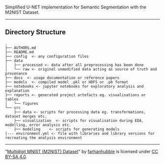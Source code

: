 Simplified U-NET implementation for Semantic Segmentation with the M2NIST Dataset.

--------------------
Directory Structure
--------------------

    .
    ├── AUTHORS.md
    ├── README.md
    ├── config  <- any configuration files
    ├── data
    │   ├── processed <- data after all preprocessing has been done
    │   └── raw <- original unmodified data acting as source of truth and provenance
    ├── docs  <- usage documentation or reference papers
    ├── models  <- compiled model .pkl or HDFS or .pb format
    ├── notebooks <- jupyter notebooks for exploratory analysis and explanation 
    ├── reports <- generated project artefacts eg. visualisations or tables
    │   └── figures
    └── src
        ├── data <- scripts for processing data eg. transformations, dataset merges etc. 
        ├── visualization  <- scripts for visualisation during EDA, modelling, error analysis etc. 
        ├── modeling    <- scripts for generating models
    |--- environment.yml <- file with libraries and library versions for recreating the analysis environment

--------------------
"[Multidigit MNIST (M2NIST) Dataset](https://www.kaggle.com/farhanhubble/multimnistm2nist)" by [farhanhubble](https://www.kaggle.com/farhanhubble) is licensed under [CC BY-SA 4.0](https://creativecommons.org/licenses/by-sa/4.0/).
